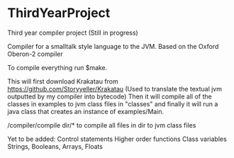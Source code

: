 # ThirdYearProject
Third year compiler project (Still in progress)

Compiler for a smalltalk style language to the JVM. Based on the Oxford Oberon-2 compiler


To compile everything run $make.

This will first download Krakatau from https://github.com/Storyyeller/Krakatau (Used to translate the textual jvm outputted by my compiler into bytecode)
Then it will compile all of the classes in examples to jvm class files in "classes" 
and finally it will run a java class that creates an instance of examples/Main.

/compiler/compile dir/* to compile all files in dir to jvm class files

Yet to be added:
    Control statements
    Higher order functions
    Class variables
    Strings, Booleans, Arrays, Floats
